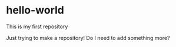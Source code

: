 # hello-world
This is my first repository

Just trying to make a repository!
Do I need to add something more?
